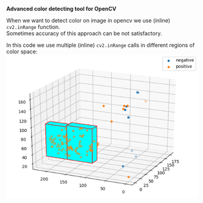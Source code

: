 **Advanced color detecting tool for OpenCV**

When we want to detect color on image in opencv we use (inline) `cv2.inRange` function.  
Sometimes accuracy of this approach can be not satisfactory.

In this code we use multiple (inline) `cv2.inRange` calls in different regions of color space:  
![Points in HSV color space](Figure_1.png)


